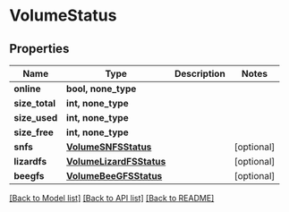 # VolumeStatus


## Properties

Name | Type | Description | Notes
------------ | ------------- | ------------- | -------------
**online** | **bool, none_type** |  | 
**size_total** | **int, none_type** |  | 
**size_used** | **int, none_type** |  | 
**size_free** | **int, none_type** |  | 
**snfs** | [**VolumeSNFSStatus**](VolumeSNFSStatus.md) |  | [optional] 
**lizardfs** | [**VolumeLizardFSStatus**](VolumeLizardFSStatus.md) |  | [optional] 
**beegfs** | [**VolumeBeeGFSStatus**](VolumeBeeGFSStatus.md) |  | [optional] 

[[Back to Model list]](../#documentation-for-models) [[Back to API list]](../#documentation-for-api-endpoints) [[Back to README]](../)


